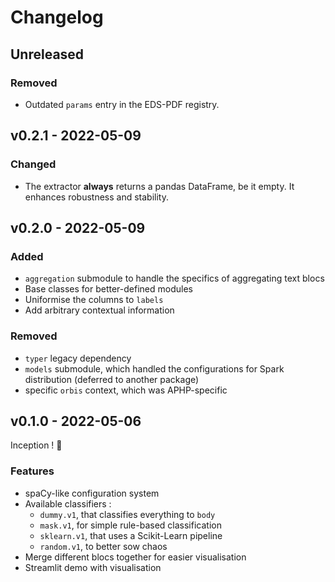 # Changelog

## Unreleased

### Removed

- Outdated `params` entry in the EDS-PDF registry.

## v0.2.1 - 2022-05-09

### Changed

- The extractor **always** returns a pandas DataFrame, be it empty. It enhances robustness and stability.

## v0.2.0 - 2022-05-09

### Added

- `aggregation` submodule to handle the specifics of aggregating text blocs
- Base classes for better-defined modules
- Uniformise the columns to `labels`
- Add arbitrary contextual information

### Removed

- `typer` legacy dependency
- `models` submodule, which handled the configurations for Spark distribution (deferred to another package)
- specific `orbis` context, which was APHP-specific

## v0.1.0 - 2022-05-06

Inception ! :tada:

### Features

- spaCy-like configuration system
- Available classifiers :
  - `dummy.v1`, that classifies everything to `body`
  - `mask.v1`, for simple rule-based classification
  - `sklearn.v1`, that uses a Scikit-Learn pipeline
  - `random.v1`, to better sow chaos
- Merge different blocs together for easier visualisation
- Streamlit demo with visualisation
